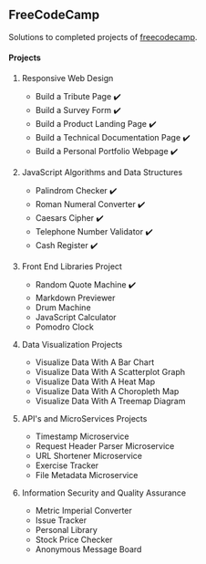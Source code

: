 ## FreeCodeCamp

Solutions to completed projects of [freecodecamp](https://www.freecodecamp.org/).

#### Projects

1. Responsive Web Design

   - Build a Tribute Page :heavy_check_mark:
   - Build a Survey Form :heavy_check_mark:
   - Build a Product Landing Page :heavy_check_mark:
   - Build a Technical Documentation Page :heavy_check_mark:
   - Build a Personal Portfolio Webpage :heavy_check_mark:

2. JavaScript Algorithms and Data Structures

   - Palindrom Checker :heavy_check_mark:
   - Roman Numeral Converter :heavy_check_mark:
   - Caesars Cipher :heavy_check_mark:
   - Telephone Number Validator :heavy_check_mark:
   - Cash Register :heavy_check_mark:

3. Front End Libraries Project

   - Random Quote Machine :heavy_check_mark:
   - Markdown Previewer
   - Drum Machine
   - JavaScript Calculator
   - Pomodro Clock

4. Data Visualization Projects

   - Visualize Data With A Bar Chart
   - Visualize Data With A Scatterplot Graph
   - Visualize Data With A Heat Map
   - Visualize Data With A Choropleth Map
   - Visualize Data With A Treemap Diagram

5. API's and MicroServices Projects

   - Timestamp Microservice
   - Request Header Parser Microservice
   - URL Shortener Microservice
   - Exercise Tracker
   - File Metadata Microservice

6. Information Security and Quality Assurance

   - Metric Imperial Converter
   - Issue Tracker
   - Personal Library
   - Stock Price Checker
   - Anonymous Message Board
